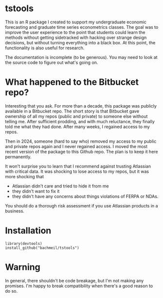 # tstools

This is an R package I created to support my undergraduate economic forecasting and graduate time series econometrics classes. The goal was to improve the user experience to the point that students could learn the methods without getting sidetracked with hacking over strange design decisions, but without turning everything into a black box. At this point, the functionality is also useful for research.

The documentation is incomplete (to be generous). You may need to look at the source code to figure out what's going on.

# What happened to the Bitbucket repo?

Interesting that you ask. For more than a decade, this package was publicly available in a Bitbucket repo. The short story is that Bitbucket gave ownership of all my repos (public and private) to someone else without telling me. After sufficient prodding, and with much reluctance, they finally told me what they had done. After many weeks, I regained access to my repos. 

Then in 2024, someone (hard to say who) removed my access to my public and private repos again and I never regained access. I moved the most recent version of the package to this Github repo. The plan is to keep it here permanently.

It won't surprise you to learn that I recommend against trusting Atlassian with critical data. It was shocking to lose access to my repos, but it was more shocking that 

- Atlassian didn't care and tried to hide it from me
- they didn't want to fix it
- they didn't have any concerns about things violations of FERPA or NDAs. 

You should do a thorough risk assessment if you use Atlassian products in a business.

# Installation

```
library(devtools)
install_github("bachmeil/tstools")
```

# Warning

In general, there shouldn't be code breakage, but I'm not making any promises. I'm happy to break compatibility when there's a good reason to do so.
